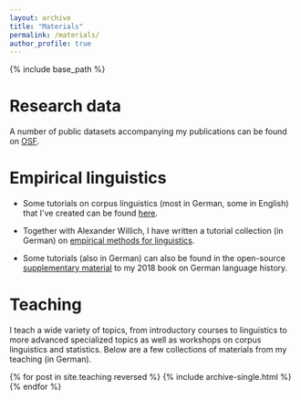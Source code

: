 ```yaml
---
layout: archive
title: "Materials"
permalink: /materials/
author_profile: true
---
```


{% include base_path %}


Research data
======

A number of public datasets accompanying my publications can be found on <a href="https://osf.io/7h2yu/">OSF</a>.


Empirical linguistics
======

- Some tutorials on corpus linguistics (most in German, some in English) that I've created can be found <a href="https://empirical-linguistics.github.io/">here</a>.

- Together with Alexander Willich, I have written a tutorial collection (in German) on <a href="https://empirical-linguistics.github.io/ems/">empirical methods for linguistics</a>.

- Some tutorials (also in German) can also be found in the open-source <a href="https://hartmast.github.io/sprachgeschichte/">supplementary material</a> to my 2018 book on German language history.




Teaching
======

I teach a wide variety of topics, from introductory courses to linguistics to more advanced specialized topics as well as workshops on corpus linguistics and statistics. Below are a few collections of materials from my teaching (in German).

{% for post in site.teaching reversed %}
  {% include archive-single.html %}
{% endfor %}
